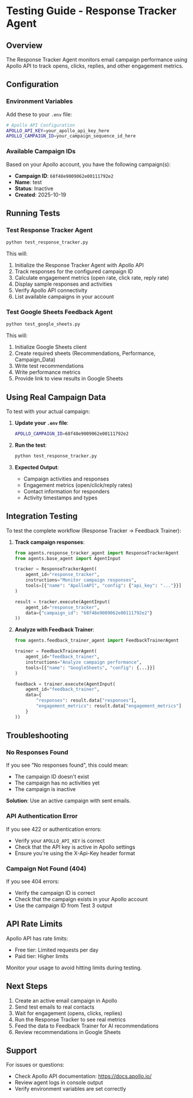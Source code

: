 # Testing Guide - Response Tracker Agent

## Overview

The Response Tracker Agent monitors email campaign performance using Apollo API to track opens, clicks, replies, and other engagement metrics.

## Configuration

### Environment Variables

Add these to your `.env` file:

```bash
# Apollo API Configuration
APOLLO_API_KEY=your_apollo_api_key_here
APOLLO_CAMPAIGN_ID=your_campaign_sequence_id_here
```

### Available Campaign IDs

Based on your Apollo account, you have the following campaign(s):

- **Campaign ID**: `68f48e9009062e00111792e2`
- **Name**: test
- **Status**: Inactive
- **Created**: 2025-10-19

## Running Tests

### Test Response Tracker Agent

```bash
python test_response_tracker.py
```

This will:
1. Initialize the Response Tracker Agent with Apollo API
2. Track responses for the configured campaign ID
3. Calculate engagement metrics (open rate, click rate, reply rate)
4. Display sample responses and activities
5. Verify Apollo API connectivity
6. List available campaigns in your account

### Test Google Sheets Feedback Agent

```bash
python test_google_sheets.py
```

This will:
1. Initialize Google Sheets client
2. Create required sheets (Recommendations, Performance, Campaign_Data)
3. Write test recommendations
4. Write performance metrics
5. Provide link to view results in Google Sheets

## Using Real Campaign Data

To test with your actual campaign:

1. **Update your `.env` file**:
   ```bash
   APOLLO_CAMPAIGN_ID=68f48e9009062e00111792e2
   ```

2. **Run the test**:
   ```bash
   python test_response_tracker.py
   ```

3. **Expected Output**:
   - Campaign activities and responses
   - Engagement metrics (open/click/reply rates)
   - Contact information for responders
   - Activity timestamps and types

## Integration Testing

To test the complete workflow (Response Tracker → Feedback Trainer):

1. **Track campaign responses**:
   ```python
   from agents.response_tracker_agent import ResponseTrackerAgent
   from agents.base_agent import AgentInput
   
   tracker = ResponseTrackerAgent(
       agent_id="response_tracker",
       instructions="Monitor campaign responses",
       tools=[{"name": "ApolloAPI", "config": {"api_key": "..."}}]
   )
   
   result = tracker.execute(AgentInput(
       agent_id="response_tracker",
       data={"campaign_id": "68f48e9009062e00111792e2"}
   ))
   ```

2. **Analyze with Feedback Trainer**:
   ```python
   from agents.feedback_trainer_agent import FeedbackTrainerAgent
   
   trainer = FeedbackTrainerAgent(
       agent_id="feedback_trainer",
       instructions="Analyze campaign performance",
       tools=[{"name": "GoogleSheets", "config": {...}}]
   )
   
   feedback = trainer.execute(AgentInput(
       agent_id="feedback_trainer",
       data={
           "responses": result.data["responses"],
           "engagement_metrics": result.data["engagement_metrics"]
       }
   ))
   ```

## Troubleshooting

### No Responses Found

If you see "No responses found", this could mean:
- The campaign ID doesn't exist
- The campaign has no activities yet
- The campaign is inactive

**Solution**: Use an active campaign with sent emails.

### API Authentication Error

If you see 422 or authentication errors:
- Verify your `APOLLO_API_KEY` is correct
- Check that the API key is active in Apollo settings
- Ensure you're using the X-Api-Key header format

### Campaign Not Found (404)

If you see 404 errors:
- Verify the campaign ID is correct
- Check that the campaign exists in your Apollo account
- Use the campaign ID from Test 3 output

## API Rate Limits

Apollo API has rate limits:
- Free tier: Limited requests per day
- Paid tier: Higher limits

Monitor your usage to avoid hitting limits during testing.

## Next Steps

1. Create an active email campaign in Apollo
2. Send test emails to real contacts
3. Wait for engagement (opens, clicks, replies)
4. Run the Response Tracker to see real metrics
5. Feed the data to Feedback Trainer for AI recommendations
6. Review recommendations in Google Sheets

## Support

For issues or questions:
- Check Apollo API documentation: https://docs.apollo.io/
- Review agent logs in console output
- Verify environment variables are set correctly
